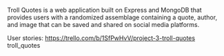 Troll Quotes is a web application built on Express and MongoDB that provides users with a randomized assemblage containing a quote, author, and image that can be saved and shared on social media platforms.

User stories: https://trello.com/b/1SfPwHvV/project-3-troll-quotes
troll_quotes
